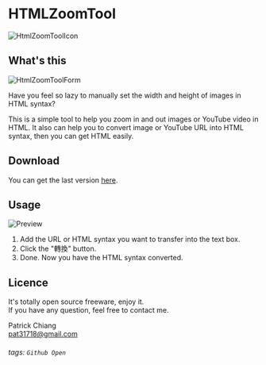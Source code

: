 
HTMLZoomTool
===
![HtmlZoomToolIcon](https://i.imgur.com/e6BvV4T.png)
## What's this

![HtmlZoomToolForm](https://i.imgur.com/3plRqyr.png)

Have you feel so lazy to manually set the width and height of images in HTML syntax?

This is a simple tool to help you zoom in and out images or YouTube video in HTML. It also can help you to convert image or YouTube URL into HTML syntax, then you can get HTML easily.

## Download

You can get the last version [here](https://github.com/pat31718/HTMLZoomTool/releases).

## Usage

![Preview](https://i.imgur.com/ZE1Lhow.png)

1. Add the URL or HTML syntax you want to transfer into the text box.
2. Click the "轉換" button.
3. Done. Now you have the HTML syntax converted.


## Licence
It's totally open source freeware, enjoy it.<br>If you have any question, feel free to contact me.<br>

Patrick Chiang<br>pat31718@gmail.com


###### tags: `Github Open` 
